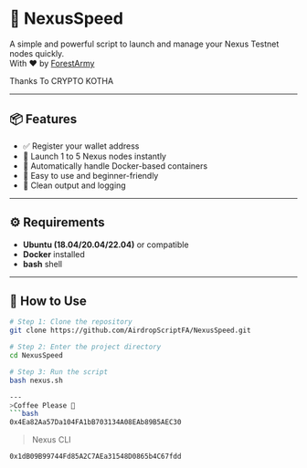 # 🚀 NexusSpeed

A simple and powerful script to launch and manage your Nexus Testnet nodes quickly.  
With ❤️ by [ForestArmy](https://t.me/forestarmy)

Thanks To CRYPTO KOTHA 

---

## 📦 Features

- ✅ Register your wallet address
- 🚀 Launch 1 to 5 Nexus nodes instantly
- 🔁 Automatically handle Docker-based containers
- 🧠 Easy to use and beginner-friendly
- 📄 Clean output and logging

---

## ⚙️ Requirements

- **Ubuntu (18.04/20.04/22.04)** or compatible
- **Docker** installed
- **bash** shell

---

## 🧪 How to Use

```bash
# Step 1: Clone the repository
git clone https://github.com/AirdropScriptFA/NexusSpeed.git

# Step 2: Enter the project directory
cd NexusSpeed

# Step 3: Run the script
bash nexus.sh

---
>Coffee Please 🥺 
```bash
0x4Ea82Aa57Da104FA1bB703134A08EAb89B5AEC30
```
> Nexus CLI
```bash
0x1dB09B99744Fd85A2C7AEa31548D0865b4C67fdd
```
